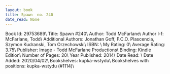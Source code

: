 ```yaml
---
layout: book
title: Spawn  no. 240
date_read: None
---
```


Book Id: 29753689\ 
Title: Spawn #240\ 
Author: Todd McFarlane\ 
Author l-f: McFarlane, Todd\ 
Additional Authors: Jonathan Goff, F.C.O. Plascencia, Szymon Kudranski, Tom Orzechowski\ 
ISBN: \ 
My Rating: 0\ 
Average Rating: 3.75\ 
Publisher: Image - Todd McFarlane Productions\ 
Binding: Kindle Edition\ 
Number of Pages: 20\ 
Year Published: 2014\ 
Date Read: \ 
Date Added: 2020/04/02\ 
Bookshelves: kupka-wstydu\ 
Bookshelves with positions: kupka-wstydu (#1114)\ 

